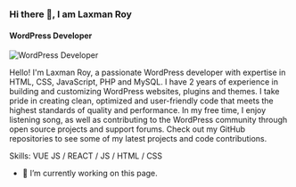 ### Hi there 👋, I am Laxman Roy

#### WordPress Developer

![WordPress Developer](https://photos.app.goo.gl/7ioJkaZzRaApskL5A)

Hello! I'm Laxman Roy, a passionate WordPress developer with expertise in HTML, CSS, JavaScript, PHP and MySQL. I have 2 years of experience in building and customizing WordPress websites, plugins and themes. I take pride in creating clean, optimized and user-friendly code that meets the highest standards of quality and performance. In my free time, I enjoy listening song, as well as contributing to the WordPress community through open source projects and support forums. Check out my GitHub repositories to see some of my latest projects and code contributions.

Skills: VUE JS / REACT / JS / HTML / CSS

- 🔭 I’m currently working on this page. 
